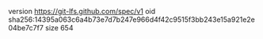 version https://git-lfs.github.com/spec/v1
oid sha256:14395a063c6a4b73e7d7b247e966d4f42c9515f3bb243e15a921e2e04be7c7f7
size 654
